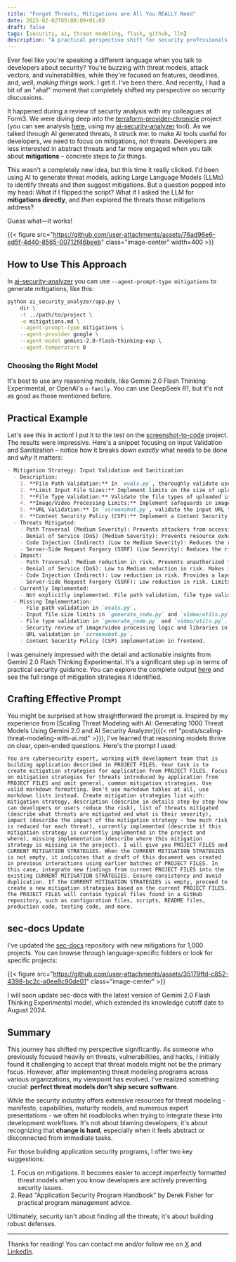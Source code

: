 ```yaml
---
title: "Forget Threats, Mitigations are All You REALLY Need"
date: 2025-02-02T09:00:00+01:00
draft: false
tags: [security, ai, threat modeling, flask, github, llm]
description: "A practical perspective shift for security professionals: Learn why focusing on concrete mitigations rather than abstract threats leads to better developer engagement and more secure software. Featuring hands-on examples using AI-powered security analysis tools and real-world project implementations."
---
```


Ever feel like you're speaking a different language when you talk to developers about security? You're buzzing with threat models, attack vectors, and vulnerabilities, while they're focused on features, deadlines, and, well, *making things work*. I get it. I've been there. And recently, I had a bit of an "aha!" moment that completely shifted my perspective on security discussions.

It happened during a review of security analysis with my colleagues at Form3. We were diving deep into the [terraform-provider-chronicle](https://github.com/form3tech-oss/terraform-provider-chronicle) project (you can see analysis [here](https://github.com/xvnpw/ai-security-analyzer/tree/main/examples/form3tech-oss/README.md), using my [ai-security-analyzer](https://github.com/xvnpw/ai-security-analyzer) tool). As we talked through AI generated threats, it struck me: to make AI tools useful for developers, we need to focus on mitigations, not threats. Developers are less interested in abstract threats and far more engaged when you talk about **mitigations** – concrete steps to *fix* things.

This wasn't a completely new idea, but this time it really clicked. I'd been using AI to generate threat models, asking Large Language Models (LLMs) to identify threats and *then* suggest mitigations. But a question popped into my head: What if I flipped the script? What if I asked the LLM for **mitigations directly**, and *then* explored the threats those mitigations address?

Guess what—it works!

{{< figure src="https://github.com/user-attachments/assets/76ad96e6-ed5f-4d40-8565-00712f46beeb" class="image-center" width=400 >}}

## How to Use This Approach

In [ai-security-analyzer](https://github.com/xvnpw/ai-security-analyzer) you can use `--agent-prompt-type mitigations` to generate mitigations, like this:

```bash
python ai_security_analyzer/app.py \
    dir \
    -t ../path/to/project \
    -o mitigations.md \
    --agent-prompt-type mitigations \
    --agent-provider google \
    --agent-model gemini-2.0-flash-thinking-exp \
    --agent-temperature 0
```

### Choosing the Right Model

It's best to use any reasoning models, like Gemini 2.0 Flash Thinking Experimental, or OpenAI's `o-family`. You can use DeepSeek R1, but it's not as good as those mentioned before.

## Practical Example

Let's see this in action! I put it to the test on the [screenshot-to-code](https://github.com/abi/screenshot-to-code) project. The results were impressive. Here's a snippet focusing on Input Validation and Sanitization – notice how it breaks down *exactly* what needs to be done and *why* it matters:

```markdown
- Mitigation Strategy: Input Validation and Sanitization
  - Description:
    1. **File Path Validation:** In `evals.py`, thoroughly validate user-provided folder paths to prevent path traversal vulnerabilities. Ensure paths are within expected directories and sanitize input to remove malicious characters.
    2. **Limit Input File Sizes:** Implement limits on the size of uploaded screenshots and video files in `generate_code.py` and `video/utils.py` to prevent excessively large files that could cause resource exhaustion or DoS.
    3. **File Type Validation:** Validate the file types of uploaded images and videos to ensure they are expected formats (e.g., PNG, JPG, MOV, MP4) in `generate_code.py` and `video/utils.py`.
    4. **Image/Video Processing Limits:** Implement safeguards in image/video processing functions (`image_processing/utils.py`, `video/utils.py`) to prevent processing of maliciously crafted files that could exploit vulnerabilities in image/video libraries (e.g., Pillow, moviepy). Consider using secure processing libraries and keeping them updated.
    5. **URL Validation:** In `screenshot.py`, validate the input URL to `capture_screenshot` to prevent unexpected behavior or SSRF vulnerabilities. Use a URL parsing library to ensure the URL is well-formed and potentially restrict allowed schemes (e.g., `http`, `https`).
    6. **Content Security Policy (CSP):** Implement a Content Security Policy in the frontend to mitigate potential XSS risks if the generated code is directly rendered in the application.
  - Threats Mitigated:
    - Path Traversal (Medium Severity): Prevents attackers from accessing files outside of the intended directories in `evals.py`.
    - Denial of Service (DoS) (Medium Severity): Prevents resource exhaustion from processing excessively large files or maliciously crafted files.
    - Code Injection (Indirect) (Low to Medium Severity): Reduces the risk of vulnerabilities in generated code by limiting input types and sizes, and through CSP (though indirect).
    - Server-Side Request Forgery (SSRF) (Low Severity): Reduces the risk of unintended external requests via `screenshot.py`.
  - Impact:
    - Path Traversal: Medium reduction in risk. Prevents unauthorized file access.
    - Denial of Service (DoS): Low to Medium reduction in risk. Makes it harder to cause resource exhaustion through malicious inputs.
    - Code Injection (Indirect): Low reduction in risk. Provides a layer of defense against potential vulnerabilities in generated code.
    - Server-Side Request Forgery (SSRF): Low reduction in risk. Limits the scope of potential SSRF issues.
  - Currently Implemented:
    - Not explicitly implemented. File path validation, file type validation and size limits are not evident in the provided files. `image_processing/utils.py` and `video/utils.py` exist for image/video processing, but security aspects are not detailed. URL validation in `screenshot.py` is missing.
  - Missing Implementation:
    - File path validation in `evals.py`.
    - Input file size limits in `generate_code.py` and `video/utils.py`.
    - File type validation in `generate_code.py` and `video/utils.py`.
    - Security review of image/video processing logic and libraries in `image_processing/utils.py` and `video/utils.py`.
    - URL validation in `screenshot.py`.
    - Content Security Policy (CSP) implementation in frontend.
```

I was genuinely impressed with the detail and actionable insights from Gemini 2.0 Flash Thinking Experimental. It's a significant step up in terms of practical security guidance. You can explore the complete output [here](https://github.com/xvnpw/ai-security-analyzer/blob/main/examples/dir-mitigations-screenshot-to-code-gemini-2.0-flash-thinking-exp.md) and see the full range of mitigation strategies it identified.

## Crafting Effective Prompt

You might be surprised at how straightforward the prompt is. Inspired by my experience from [Scaling Threat Modeling with AI: Generating 1000 Threat Models Using Gemini 2.0 and AI Security Analyzer]({{< ref "posts/scaling-threat-modeling-with-ai.md" >}}), I've learned that reasoning models thrive on clear, open-ended questions. Here's the prompt I used:

```text
You are cybersecurity expert, working with development team that is building application described in PROJECT FILES. Your task is to create mitigation strategies for application from PROJECT FILES. Focus on mitigation strategies for threats introduced by application from PROJECT FILES and omit general, common mitigation strategies. Use valid markdown formatting. Don't use markdown tables at all, use markdown lists instead. Create mitigation strategies list with: mitigation strategy, description (describe in details step by step how can developers or users reduce the risk), list of threats mitigated (describe what threats are mitigated and what is their severity), impact (describe the impact of the mitigation strategy - how much risk is reduced for each threat), currently implemented (describe if this mitigation strategy is currently implemented in the project and where), missing implementation (describe where this mitigation strategy is missing in the project). I will give you PROJECT FILES and CURRENT MITIGATION STRATEGIES. When the CURRENT MITIGATION STRATEGIES is not empty, it indicates that a draft of this document was created in previous interactions using earlier batches of PROJECT FILES. In this case, integrate new findings from current PROJECT FILES into the existing CURRENT MITIGATION STRATEGIES. Ensure consistency and avoid duplication. If the CURRENT MITIGATION STRATEGIES is empty, proceed to create a new mitigation strategies based on the current PROJECT FILES. The PROJECT FILES will contain typical files found in a GitHub repository, such as configuration files, scripts, README files, production code, testing code, and more.
```

## sec-docs Update

I've updated the [sec-docs](https://github.com/xvnpw/sec-docs) repository with new mitigations for 1,000 projects. You can browse through language-specific folders or look for specific projects:

{{< figure src="https://github.com/user-attachments/assets/35179ffd-c852-4398-bc2c-a0ee8c90de01" class="image-center" >}}

I will soon update sec-docs with the latest version of Gemini 2.0 Flash Thinking Experimental model, which extended its knowledge cutoff date to August 2024.

## Summary

This journey has shifted my perspective significantly. As someone who previously focused heavily on threats, vulnerabilities, and hacks, I initially found it challenging to accept that threat models might not be the primary focus. However, after implementing threat modeling programs across various organizations, my viewpoint has evolved. I've realized something crucial: **perfect threat models don't ship secure software**.

While the security industry offers extensive resources for threat modeling - manifesto, capabilities, maturity models, and numerous expert presentations - we often hit roadblocks when trying to integrate these into development workflows. It's not about blaming developers; it's about recognizing that **change is hard**, especially when it feels abstract or disconnected from immediate tasks.

For those building application security programs, I offer two key suggestions:

1. Focus on mitigations. It becomes easier to accept imperfectly formatted threat models when you know developers are actively preventing security issues.
2. Read "Application Security Program Handbook" by Derek Fisher for practical program management advice.

Ultimately, security isn't about finding all the threats; it's about building robust defenses. 

---

Thanks for reading! You can contact me and/or follow me on [X](https://x.com/xvnpw) and [LinkedIn](www.linkedin.com/in/marcin-niemiec-304349104).